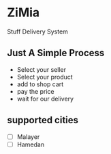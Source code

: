 # ZiMia
Stuff Delivery System

## Just A Simple Process

- Select your seller
- Select your product
- add to shop cart
- pay the price
- wait for our delivery


## supported cities

- [ ] Malayer
- [ ] Hamedan
